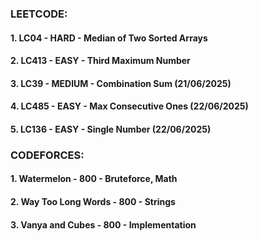 ### LEETCODE:
#### 1. LC04  - HARD - Median of Two Sorted Arrays
#### 2. LC413 - EASY - Third Maximum Number
#### 3. LC39  - MEDIUM - Combination Sum (21/06/2025)
#### 4. LC485 - EASY - Max Consecutive Ones (22/06/2025)
#### 5. LC136 - EASY - Single Number (22/06/2025)

### CODEFORCES:
#### 1. Watermelon - 800 - Bruteforce, Math
#### 2. Way Too Long Words - 800 - Strings
#### 3. Vanya and Cubes - 800 - Implementation
